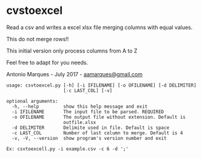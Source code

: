 # cvstoexcel
Read a csv and writes a excel xlsx file merging columns with equal values.

This do not merge rows!!

This initial version only process columns from A to Z

Feel free to adapt for you needs.

Antonio Marques - July 2017 - aamarques@gmail.com


    usage: csvtoexcel.py [-h] [-i IFILENAME] [-o OFILENAME] [-d DELIMITER]
                         [-c LAST_COL] [-v]

    optional arguments:
      -h, --help         show this help message and exit
      -i IFILENAME       The input file to be parsed. REQUIRED
      -o OFILENAME       The output file without extension. Default is
                         outfile.xlsx
      -d DELIMITER       Delimite used in file. Default is space
      -c LAST_COL        Number of last column to merge. Default is 4
      -v, -V, --version  show program's version number and exit

    Ex: csvtoexcell.py -i example.csv -c 6 -d ';'

